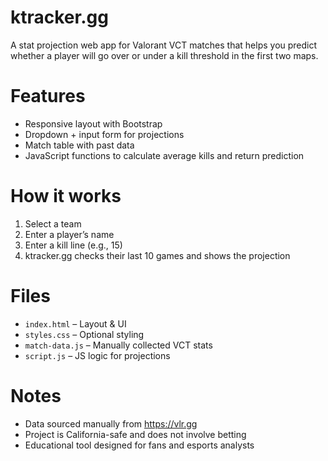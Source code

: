 # ktracker.gg

A stat projection web app for Valorant VCT matches that helps you predict whether a player will go over or under a kill threshold in the first two maps.

# Features
- Responsive layout with Bootstrap
- Dropdown + input form for projections
- Match table with past data
- JavaScript functions to calculate average kills and return prediction

# How it works
1. Select a team
2. Enter a player’s name
3. Enter a kill line (e.g., 15)
4. ktracker.gg checks their last 10 games and shows the projection

# Files
- `index.html` – Layout & UI
- `styles.css` – Optional styling
- `match-data.js` – Manually collected VCT stats
- `script.js` – JS logic for projections

# Notes
- Data sourced manually from https://vlr.gg
- Project is California-safe and does not involve betting
- Educational tool designed for fans and esports analysts
